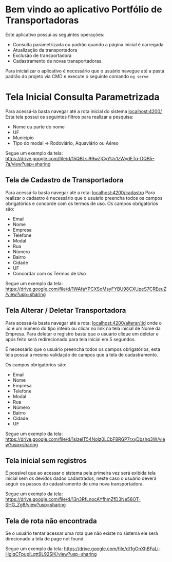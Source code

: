 ﻿# Bem vindo ao aplicativo Portfólio de Transportadoras

Este aplicativo possui as seguintes operações:

 - Consulta parametrizada ou padrão quando a página inicial é carregada
 - Atualização da transportadora
 - Exclusão de transportadora
 - Cadastramento de novas transportadoras.

Para inicializar o aplicativo é necessário que o usuário navegue até a pasta padrão do projeto via CMD e execute o seguinte comando `ng serve`

# Tela Inicial Consulta Parametrizada
Para acessá-la basta navegar até a rota inicial do sistema [localhost:4200/](localhost:4200/)
Esta tela possui os seguintes filtros para realizar a pesquisa:

 - Nome ou parte do nome
 - UF
 - Município
 - Tipo do modal => Rodoviário, Aquaviário ou Aéreo

Segue um exemplo da tela:
https://drive.google.com/file/d/15QBLsi99wZjCyYUc1zWydETq-DQB5-7a/view?usp=sharing

## Tela de Cadastro de Transportadora
Para acessá-la basta navegar até a rota: [localhost:4200/cadastro](localhost:4200/cadastro)
Para realizar o cadastro é necessário que o usuário preencha todos os campos obrigatórios e concorde com os termos de uso.
Os campos obrigatórios são:

 - Email
 - Nome
 - Empresa
 - Telefone
 - Modal
 - Rua
 - Número
 - Bairro
 - Cidade
 - UF
 - Concordar com os Termos de Uso

Segue um exemplo da tela:
https://drive.google.com/file/d/1WAfaYPCXSoMsyFYBU98CXUpeS7CREeuZ/view?usp=sharing

## Tela Alterar / Deletar Transportadora

Para acessá-la basta navegar até a rota: [localhost:4200/alterar/:id](localhost:4200/alterar/1) onde o :id é um número do tipo inteiro ou clicar no link na tela inicial de Nome da Empresa.
Para deletar o registro basta que o usuário clique em deletar e após feito será redirecionado para tela inicial em 5 segundos.

É necessário que o usuário preencha todos os campos obrigatórios, esta tela possui a mesma validação de campos que a tela de cadastramento.

Os campos obrigatórios são:
 - Email
 - Nome
 - Empresa
 - Telefone
 - Modal
 - Rua
 - Número
 - Bairro
 - Cidade
 - UF
 
Segue um exemplo da tela:
https://drive.google.com/file/d/1sjzelT54NoIz0LCbF8RGP7rxyDbshq3W/view?usp=sharing

## Tela inicial sem registros

É possível que ao acessar o sistema pela primeira vez será exibida tela inicial sem os devidos dados cadastrados, neste caso o usuário deverá seguir os passos do cadastramento de uma nova transportadora.

Segue um exemplo da tela:
https://drive.google.com/file/d/13n3RfLnocAYfhmZfD3Ne58OT-SHG_Zg8/view?usp=sharing


## Tela de rota não encontrada
Se o usuário tentar acessar uma rota que não existe no sistema ele será direcionado a tela de page not found.

Segue um exemplo da tela:
https://drive.google.com/file/d/1gOnXhBFaLi-HgiqCFpupiLqtt9L92SlK/view?usp=sharing

